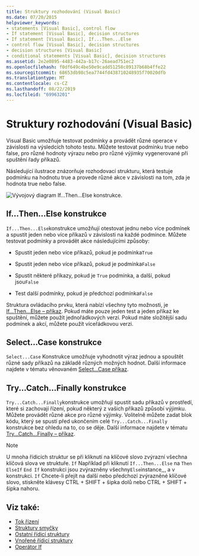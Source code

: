 ```yaml
---
title: Struktury rozhodování (Visual Basic)
ms.date: 07/20/2015
helpviewer_keywords:
- statements [Visual Basic], control flow
- If statement [Visual Basic], decision structures
- If statement [Visual Basic], If...Then...Else
- control flow [Visual Basic], decision structures
- decision structures [Visual Basic]
- conditional statements [Visual Basic], decision structures
ms.assetid: 2e2e0895-4483-442a-b17c-26aead751ec2
ms.openlocfilehash: f0df649c4be50e9cadd51258c89137b68b4ffe22
ms.sourcegitcommit: 68653db98c5ea7744fd438710248935f70020dfb
ms.translationtype: MT
ms.contentlocale: cs-CZ
ms.lasthandoff: 08/22/2019
ms.locfileid: "69963201"
---
```

# <a name="decision-structures-visual-basic"></a>Struktury rozhodování (Visual Basic)
Visual Basic umožňuje testovat podmínky a provádět různé operace v závislosti na výsledcích tohoto testu. Můžete testovat podmínku true nebo false, pro různé hodnoty výrazu nebo pro různé výjimky vygenerované při spuštění řady příkazů.  
  
 Následující ilustrace znázorňuje rozhodovací strukturu, která testuje podmínku na hodnotu true a provede různé akce v závislosti na tom, zda je hodnota true nebo false.  
  
 ![Vývojový diagram If...Then...Else konstrukce.](./media/decision-structures/if-then-else-construction.gif)  
  
## <a name="ifthenelse-construction"></a>If...Then...Else konstrukce  
 `If...Then...Else`konstrukce umožňují otestovat jednu nebo více podmínek a spustit jeden nebo více příkazů v závislosti na každé podmínce. Můžete testovat podmínky a provádět akce následujícími způsoby:  
  
- Spustit jeden nebo více příkazů, pokud je podmínka`True`  
  
- Spustit jeden nebo více příkazů, pokud je podmínka`False`  
  
- Spustit některé příkazy, pokud je `True` podmínka, a další, pokud jsou`False`  
  
- Test další podmínky, pokud je předchozí podmínka`False`  
  
 Struktura ovládacího prvku, která nabízí všechny tyto možnosti, je [If...Then...Else – příkaz](../../../../visual-basic/language-reference/statements/if-then-else-statement.md). Pokud máte pouze jeden test a jeden příkaz ke spuštění, můžete použít jednořádkových verzí. Pokud máte složitější sadu podmínek a akcí, můžete použít víceřádkovou verzi.  
  
## <a name="selectcase-construction"></a>Select...Case konstrukce  
 `Select...Case` Konstrukce umožňuje vyhodnotit výraz jednou a spouštět různé sady příkazů na základě různých možných hodnot. Další informace najdete v tématu věnovaném [Select...Case příkaz](../../../../visual-basic/language-reference/statements/select-case-statement.md).  
  
## <a name="trycatchfinally-construction"></a>Try...Catch...Finally konstrukce  
 `Try...Catch...Finally`konstrukce umožňují spustit sadu příkazů v prostředí, které si zachovají řízení, pokud některý z vašich příkazů způsobí výjimku. Můžete provádět různé akce pro různé výjimky. Volitelně můžete zadat blok kódu, který se spustí před ukončením celé `Try...Catch...Finally` konstrukce bez ohledu na to, co se děje. Další informace najdete v tématu [Try...Catch...Finally – příkaz](../../../../visual-basic/language-reference/statements/try-catch-finally-statement.md).  
  
> [!NOTE]
> U mnoha řídicích struktur se při kliknutí na klíčové slovo zvýrazní všechna klíčová slova ve struktuře. `If` Například při kliknutí `If...Then...Else` na `Then` `ElseIf` `End If` konstrukci jsou zvýrazněny všechny`Else`instance,,, a v konstrukci. `If` Chcete-li přejít na další nebo předchozí zvýrazněné klíčové slovo, stiskněte klávesy CTRL + SHIFT + šipka dolů nebo CTRL + SHIFT + šipka nahoru.  
  
## <a name="see-also"></a>Viz také:

- [Tok řízení](../../../../visual-basic/programming-guide/language-features/control-flow/index.md)
- [Struktury smyčky](../../../../visual-basic/programming-guide/language-features/control-flow/loop-structures.md)
- [Ostatní řídicí struktury](../../../../visual-basic/programming-guide/language-features/control-flow/other-control-structures.md)
- [Vnořené řídicí struktury](../../../../visual-basic/programming-guide/language-features/control-flow/nested-control-structures.md)
- [Operátor If](../../../../visual-basic/language-reference/operators/if-operator.md)
